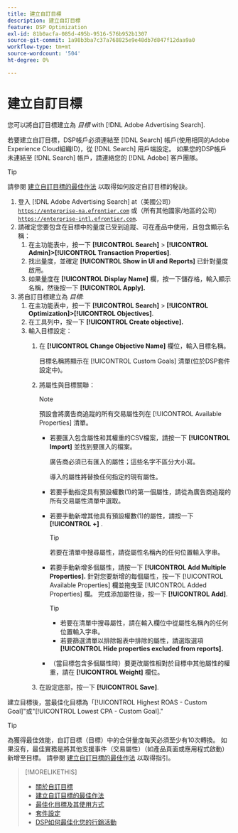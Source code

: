 ```yaml
---
title: 建立自訂目標
description: 建立自訂目標
feature: DSP Optimization
exl-id: 81b0acfa-085d-495b-9516-576b952b1307
source-git-commit: 1a98b3ba7c37a768825e9e48db7d847f12daa9a0
workflow-type: tm+mt
source-wordcount: '504'
ht-degree: 0%

---
```


# 建立自訂目標

您可以將自訂目標建立為 *目標* with [!DNL Adobe Advertising Search].

若要建立自訂目標，DSP帳戶必須連結至 [!DNL Search] 帳戶(使用相同的Adobe Experience Cloud組織ID)，從 [!DNL Search] 用戶端設定。 如果您的DSP帳戶未連結至 [!DNL Search] 帳戶，請連絡您的 [!DNL Adobe] 客戶團隊。

>[!TIP]
>
>請參閱 [建立自訂目標的最佳作法](custom-goal-best-practices.md) 以取得如何設定自訂目標的秘訣。

1. 登入 [!DNL Adobe Advertising Search] at（美國公司） [`https://enterprise-na.efrontier.com`](https://enterprise-na.efrontier.com) 或（所有其他國家/地區的公司） [`https://enterprise-intl.efrontier.com`](https://enterprise-intl.efrontier.com).
1. 請確定您要包含在目標中的量度已受到追蹤、可在產品中使用，且包含顯示名稱：
   1. 在主功能表中，按一下 **[!UICONTROL Search]** > **[!UICONTROL Admin]>[!UICONTROL Transaction Properties]**.
   1. 找出量度，並確定 **[!UICONTROL Show in UI and Reports]** 已針對量度啟用。
   1. 如果量度在 **[!UICONTROL Display Name]** 欄，按一下儲存格，輸入顯示名稱，然後按一下 **[!UICONTROL Apply].**
1. 將自訂目標建立為 *目標*:
   1. 在主功能表中，按一下 **[!UICONTROL Search]** > **[!UICONTROL Optimization]>[!UICONTROL Objectives]**.
   1. 在工具列中，按一下 **[!UICONTROL Create objective].**
   1. 輸入目標設定：
      1. 在 **[!UICONTROL Change Objective Name]** 欄位，輸入目標名稱。

         目標名稱將顯示在 [!UICONTROL Custom Goals] 清單(位於DSP套件設定中)。

      1. 將屬性與目標關聯：

         >[!NOTE]
         >
         > 預設會將廣告商追蹤的所有交易屬性列在 [!UICONTROL Available Properties] 清單。

         * 若要匯入包含屬性和其權重的CSV檔案，請按一下 **[!UICONTROL Import]** 並找到要匯入的檔案。

            廣告商必須已有匯入的屬性；這些名字不區分大小寫。

            導入的屬性將替換任何指定的現有屬性。

         * 若要手動指定具有預設權數(1)的第一個屬性，請從為廣告商追蹤的所有交易屬性清單中選取。

         * 若要手動新增其他具有預設權數(1)的屬性，請按一下 **[!UICONTROL +]** .

            >[!TIP]
            >
            > 若要在清單中搜尋屬性，請從屬性名稱內的任何位置輸入字串。

         * 若要手動新增多個屬性，請按一下 **[!UICONTROL Add Multiple Properties].** 針對您要新增的每個屬性，按一下 [!UICONTROL Available Properties] 欄並拖曳至 [!UICONTROL Added Properties] 欄。 完成添加屬性後，按一下 **[!UICONTROL Add]**.

            >[!TIP]
            >
            >* 若要在清單中搜尋屬性，請在輸入欄位中從屬性名稱內的任何位置輸入字串。
            >* 若要篩選清單以排除報表中排除的屬性，請選取選項 **[!UICONTROL Hide properties excluded from reports].**


         * （當目標包含多個屬性時）要更改屬性相對於目標中其他屬性的權重，請在 **[!UICONTROL Weight]** 欄位。
      1. 在設定底部，按一下 **[!UICONTROL Save]**.


建立目標後，當最佳化目標為「[!UICONTROL Highest ROAS - Custom Goal]&quot;或&quot;[!UICONTROL Lowest CPA - Custom Goal].&quot;

>[!TIP]
>
>為獲得最佳效能，自訂目標（目標）中的合併量度每天必須至少有10次轉換。 如果沒有，最佳實務是將其他支援事件（交易屬性）（如產品頁面或應用程式啟動）新增至目標。 請參閱 [建立自訂目標的最佳作法](custom-goal-best-practices.md) 以取得指引。

>[!MORELIKETHIS]
>
>* [關於自訂目標](custom-goal-about.md)
>* [建立自訂目標的最佳作法](custom-goal-best-practices.md)
>* [最佳化目標及其使用方式](optimization-goals.md)
>* [套件設定](/help/dsp/campaign-management/packages/package-settings.md)
> * [DSP如何最佳化您的行銷活動](optimization-how-dsp-optimizes-campaigns.md)

